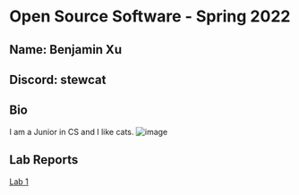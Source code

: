# Open Source Software - Spring 2022
## Name: Benjamin Xu 
## Discord: stewcat

## Bio
I am a Junior in CS and I like cats. 
![image](https://user-images.githubusercontent.com/86938356/149567248-e19ff55f-c7a4-4abf-848b-7ea818a9c2e5.png)

## Lab Reports
[Lab 1](labs/lab-01/report.md)
